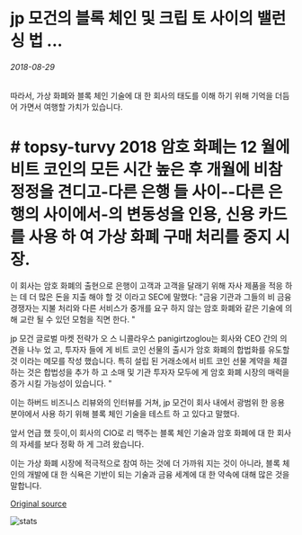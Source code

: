 # jp 모건의 블록 체인 및 크립 토 사이의 밸런싱 법 ...

###### 2018-08-29

따라서, 가상 화폐와 블록 체인 기술에 대 한 회사의 태도를 이해 하기 위해 기억을 더듬어 가면서 여행할 가치가 있습니다.

# # topsy-turvy 2018 암호 화폐는 12 월에 비트 코인의 모든 시간 높은 후 개월에 비참 정정을 견디고-다른 은행 들 사이--다른 은행의 사이에서-의 변동성을 인용, 신용 카드를 사용 하 여 가상 화폐 구매 처리를 중지 시장.

이 회사는 암호 화폐의 출현으로 은행이 고객과 고객을 달래기 위해 자사 제품을 적응 하는 데 더 많은 돈을 지출 해야 할 것 이라고 SEC에 말했다: "금융 기관과 그들의 비 금융 경쟁자는 지불 처리와 다른 서비스가 중개를 요구 하지 않는 암호 화폐와 같은 기술에 의해 교란 될 수 있던 모험을 직면 한다. "

jp 모건 글로벌 마켓 전략가 오 스 니콜라우스 panigirtzoglou는 회사와 CEO 간의 의견을 나누 었 고, 투자자 들에 게 비트 코인 선물의 출시가 암호 화폐의 합법화를 유도할 것 이라는 메모를 작성 했습니다. 특히 설립 된 거래소에서 비트 코인 선물 계약을 체결 하는 것은 합법성을 추가 하 고 소매 및 기관 투자자 모두에 게 암호 화폐 시장의 매력을 증가 시킬 가능성이 있습니다. "

이는 하버드 비즈니스 리뷰와의 인터뷰를 거쳐, jp 모건이 회사 내에서 광범위 한 응용 분야에서 사용 하기 위해 블록 체인 기술을 테스트 하 고 있다고 말했다.

앞서 언급 했 듯이,이 회사의 CIO로 리 맥주는 블록 체인 기술과 암호 화폐에 대 한 회사의 자세를 보다 정확 하 게 그려 왔습니다.

이는 가상 화폐 시장에 적극적으로 참여 하는 것에 더 가까워 지는 것이 아니라, 블록 체인의 개발에 대 한 식욕은 기반이 되는 기술과 금융 세계에 대 한 약속에 대해 많은 것을 말합니다.

[Original source](https://cointelegraph.com/news/jpmorgans-balancing-act-between-blockchain-and-crypto)

![stats](https://c.statcounter.com/11760860/0/a89fa40b/1/ "stats")